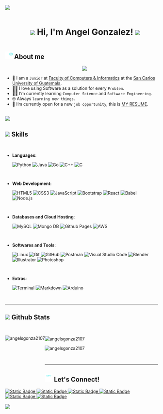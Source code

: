 <!--horizontal divider(gradiant)-->
<img src="https://user-images.githubusercontent.com/73097560/115834477-dbab4500-a447-11eb-908a-139a6edaec5c.gif">

<!--h1 without bottom border-->
<div id="user-content-toc">
  <ul align="center">
    <summary><h1 style="display: inline-block"> <picture><img src = "https://github.com/7oSkaaa/7oSkaaa/blob/main/Images/about_me.gif?raw=true" width = 35px></picture> Hi, I'm Angel Gonzalez! <picture><img src = "https://github.com/7oSkaaa/7oSkaaa/blob/main/Images/about_me.gif?raw=true" width = 35px></picture> </h1></summary>
  </ul>
</div>

<!--- about me -->
## <img src="assets/gifs/programmer.gif" width="25"> <b> About me </b>
<picture> <img align="right" src="https://github.com/7oSkaaa/7oSkaaa/blob/main/Images/Right_Side.gif?raw=true" width = 250px></picture>
<br>
- :school: I am a `Junior` at [Faculty of Computers & Informatics](https://portal.ingenieria.usac.edu.gt/) at the [San Carlos University of Guatemala](https://www.usac.edu.gt/).
- :technologist: I love using Software as a solution for every `Problem`.
- :student: I’m currently learning `Computer Science` and `Software Engineering`.
- :nerd_face: Always `learning new things`.
- :thinking: I’m currently open for a new `job opportunity`, this is [MY RESUME](https://angelsgonza2107.github.io/CurriculumVitaeAG/).
<br>

<!--horizontal divider(gradiant)-->
<img src="https://user-images.githubusercontent.com/73097560/115834477-dbab4500-a447-11eb-908a-139a6edaec5c.gif">

<!-- Connect with me -->
## <img src="https://media2.giphy.com/media/QssGEmpkyEOhBCb7e1/giphy.gif?cid=ecf05e47a0n3gi1bfqntqmob8g9aid1oyj2wr3ds3mg700bl&rid=giphy.gif" width ="25"><b> Skills</b>
<br>

<p align="center">

- **Languages**:

  ![Python](https://img.shields.io/badge/Python%20-%2314354C.svg?style=for-the-badge&logo=python&logoColor=white)
  ![Java](https://img.shields.io/badge/Java-%23C74342?style=for-the-badge&logo=coffeescript)
  ![Go](https://img.shields.io/badge/Go-%2300ADD8?style=for-the-badge&logo=go&logoColor=white)
  ![C++](https://img.shields.io/badge/C++%20-%2300599C.svg?style=for-the-badge&logo=c%2B%2B&logoColor=white)
  ![C](https://img.shields.io/badge/C%20-%232370ED.svg?style=for-the-badge&logo=c&logoColor=white)

<br>   
    
- **Web Development**:

  ![HTML5](https://img.shields.io/badge/HTML5%20-%23E34F26.svg?style=for-the-badge&logo=html5&logoColor=white)
  ![CSS3](https://img.shields.io/badge/CSS%20-%231572B6.svg?style=for-the-badge&logo=css3&logoColor=white)
  ![JavaScript](https://img.shields.io/badge/JavaScript%20-%23F7DF1E.svg?style=for-the-badge&logo=javascript&logoColor=black)
  ![Bootstrap](https://img.shields.io/badge/Bootstrap-%237952B3?style=for-the-badge&logo=bootstrap&logoColor=white&logoSize=auto)
  ![React](https://img.shields.io/badge/React-%2361DAFB?style=for-the-badge&logo=react&logoColor=black&logoSize=auto)
  ![Babel](https://img.shields.io/badge/Babel-%23F9DC3E?style=for-the-badge&logo=babel&logoColor=black&logoSize=auto)
  ![Node.js](https://img.shields.io/badge/Node.js-%235FA04E?style=for-the-badge&logo=node.js&logoColor=white)

<br>

- **Databases and Cloud Hosting**:

  ![MySQL](https://img.shields.io/badge/MySQL-%234479A1?style=for-the-badge&logo=mysql&logoColor=white&logoSize=auto)
  ![Mongo DB](https://img.shields.io/badge/Mongo%20DB-%2347A248?style=for-the-badge&logo=mongodb&logoColor=white)
  ![Github Pages](https://img.shields.io/badge/GitHub%20Pages-%23327FC7.svg?style=for-the-badge&logo=github&logoColor=white)
  ![AWS](https://img.shields.io/badge/AWS-%23232F3E?style=for-the-badge&logo=amazon%20web%20services&logoColor=white&logoSize=auto)

<br>

- **Softwares and Tools**:

  ![Linux](https://img.shields.io/badge/Linux-FCC624?style=for-the-badge&logo=linux&logoColor=black)
  ![Git](https://img.shields.io/badge/git-%23F05033.svg?style=for-the-badge&logo=git&logoColor=white)
  ![GitHub](https://img.shields.io/badge/github-%23121011.svg?style=for-the-badge&logo=github&logoColor=white)
  ![Postman](https://img.shields.io/badge/Postman-%23FF6C37?style=for-the-badge&logo=postman&logoColor=white&logoSize=auto)
  ![Visual Studio Code](https://img.shields.io/badge/Code-%2325B4F6?style=for-the-badge&logoColor=white&logoSize=auto&label=vs&labelColor=%230079BA&link=https%3A%2F%2Fnodejs.org%2Fen)
  ![Blender](https://img.shields.io/badge/Blender-%23E87D0D?style=for-the-badge&logo=blender&logoColor=white&logoSize=auto)
  ![Illustrator](https://img.shields.io/badge/Illustrator-%23FF9A00?style=for-the-badge&logo=adobe%20illustrator&logoColor=white&logoSize=auto)
  ![Photoshop](https://img.shields.io/badge/Photoshop-%2331A8FF?style=for-the-badge&logo=adobe%20photoshop&logoColor=white&logoSize=auto)

<br>

- **Extras**:

  ![Terminal](https://img.shields.io/badge/Terminal-%23054020?style=for-the-badge&logo=gnu-bash&logoColor=white)
  ![Markdown](https://img.shields.io/badge/markdown-%23000000.svg?style=for-the-badge&logo=markdown&logoColor=white)
  ![Arduino](https://img.shields.io/badge/Arduino-%2300878F?style=for-the-badge&logo=arduino)

</p>

<br>

-----

## <img src="https://media.giphy.com/media/iY8CRBdQXODJSCERIr/giphy.gif" width="25"> <b> Github Stats </b>
<br>

<div>
<p><img align="left" src="https://github-readme-stats.vercel.app/api/top-langs?username=angelsgonza2107&show_icons=true&locale=en&layout=compact" alt="angelsgonza2107" height="150px"/></p>
<p><img align="center" src="https://github-readme-stats.vercel.app/api?username=angelsgonza2107&show_icons=true&locale=en" alt="angelsgonza2107" height="150px" /></p>
<p><img src="https://github-readme-streak-stats.herokuapp.com/?user=angelsgonza2107&" alt="angelsgonza2107" /></p>
</div>

<br>

-----

## <img src="assets/gifs/relationship.gif" width="25"> <b> Let's Connect!</b>

<a href="https://www.linkedin.com/in/angel-gonza21074/" target="_blank">
<img alt="Static Badge" src="https://img.shields.io/badge/Angel%20Gonz%C3%A1lez-%230A66C2?style=for-the-badge&logo=linkedin&link=www.linkedin.com%2Fin%2F%20angel-gonza21074">
</a>

<a href="https://x.com/GonVe_21" target="_blank">
<img alt="Static Badge" src="https://img.shields.io/badge/GonVe__21-%23000?style=for-the-badge&logo=x&logoColor=white&logoSize=auto&link=https%3A%2F%2Fx.com%2FGonVe_21">
</a>

<a href="mailto:angelprogonza2107@gmail.com" target="_blank">
<img alt="Static Badge" src="https://img.shields.io/badge/angelprogonza2107-%23EA4335?style=for-the-badge&logo=gmail&logoColor=white&link=www.linkedin.com%2Fin%2F%20angel-gonza21074">
</a>

<a href="https://discord.com/" target="_blank">
<img alt="Static Badge" src="https://img.shields.io/badge/angelgonzaav-%235865F2?style=for-the-badge&logo=discord&logoColor=white&link=www.linkedin.com%2Fin%2F%20angel-gonza21074">
</a>

<a href="https://leetcode.com/u/AngelGoVel/" target="_blank">
<img alt="Static Badge" src="https://img.shields.io/badge/AngelGoVel-%23FFA116?style=for-the-badge&logo=leetcode&logoColor=white&link=www.linkedin.com%2Fin%2F%20angel-gonza21074">
</a>

<a href="https://www.kaggle.com/angelgonza21" target="_blank">
<img alt="Static Badge" src="https://img.shields.io/badge/angelgonza21-%2320BEFF?style=for-the-badge&logo=kaggle&logoColor=white&logoSize=auto&link=www.linkedin.com%2Fin%2F%20angel-gonza21074">
</a>

<br>
<br>

<img src="https://user-images.githubusercontent.com/73097560/115834477-dbab4500-a447-11eb-908a-139a6edaec5c.gif">
